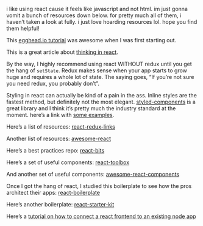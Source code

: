 ​i​ like using react cause it feels like javascript and not html. ​i​m just gonna vomit a bunch of resources down below. ​f​or pretty much all of them, ​i​ haven’t taken a look at fully. ​i​ just love hoarding resources lol. hope you find them helpful!


This [egghead.io tutorial](https://egghead.io/lessons/react-react-fundamentals-development-environment-setup) was awesome when I was first starting out.

This is a great article about [thinking in react](https://facebook.github.io/react/docs/thinking-in-react.html).

By the way, I highly recommend using react WITHOUT redux until you get the hang of `setState`. Redux makes sense when your app starts to grow huge and requires a whole lot of state. The saying goes, “If you’re not sure you need redux, you probably don’t”.

Styling in react can actually be kind of a pain in the ass. Inline styles are the fastest method, but definitely not the most elegant. [styled-components](https://www.styled-components.com/) is a great library and I think it’s pretty much the industry standard at the moment. here’s a link with [some examples](https://www.sitepoint.com/style-react-components-styled-components/).

Here’s a list of resources: [react-redux-links](https://github.com/markerikson/react-redux-links)

Another list of resources: [awesome-react](https://github.com/enaqx/awesome-react)

Here’s a best practices repo: [react-bits](https://github.com/vasanthk/react-bits)

Here’s a set of useful components: [react-toolbox](https://github.com/react-toolbox/react-toolbox)

And another set of useful components: [awesome-react-components](https://github.com/brillout/awesome-react-components)

Once I got the hang of react, I studied this boilerplate to see how the pros architect their apps: [react-boilerplate](https://github.com/react-boilerplate/react-boilerplate)

Here’s another boilerplate: [react-starter-kit](https://github.com/kriasoft/react-starter-kit)

Here’s a [tutorial on how to connect a react frontend to an existing node app](https://daveceddia.com/create-react-app-express-backend/)
